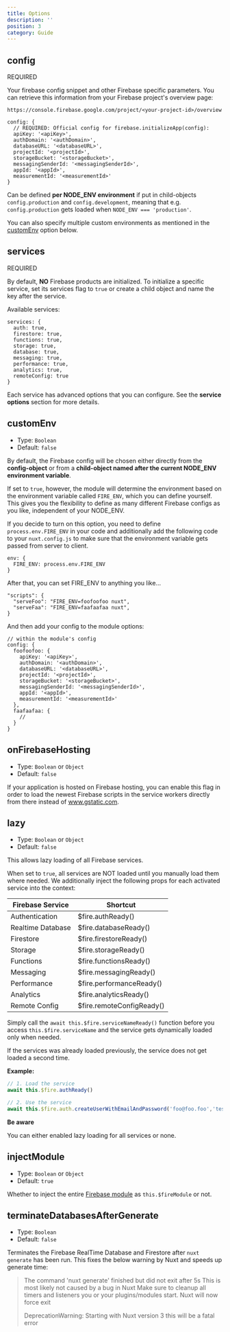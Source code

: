 ```yaml
---
title: Options
description: ''
position: 3
category: Guide
---
```


## config

<badge>REQUIRED</badge>

Your firebase config snippet and other Firebase specific parameters. You can retrieve this information from your Firebase project's overview page:

`https://console.firebase.google.com/project/<your-project-id>/overview`

```js[nuxt.config.js]
config: {
  // REQUIRED: Official config for firebase.initializeApp(config):
  apiKey: '<apiKey>',
  authDomain: '<authDomain>',
  databaseURL: '<databaseURL>',
  projectId: '<projectId>',
  storageBucket: '<storageBucket>',
  messagingSenderId: '<messagingSenderId>',
  appId: '<appId>',
  measurementId: '<measurementId>'
}
```

<alert type="info">

Can be defined **per NODE_ENV environment** if put in child-objects `config.production` and `config.development`, meaning that e.g. `config.production` gets loaded when `NODE_ENV === 'production'`.

You can also specify multiple custom environments as mentioned in the [customEnv](/guide/options#customenv) option below.

</alert>

## services

<badge>REQUIRED</badge>

By default, **NO** Firebase products are initialized. To initialize a specific service, set its services flag to `true` or create a child object and name the key after the service.

Available services:

```js[nuxt.config.js]
services: {
  auth: true,
  firestore: true,
  functions: true,
  storage: true,
  database: true,
  messaging: true,
  performance: true,
  analytics: true,
  remoteConfig: true
}
```

Each service has advanced options that you can configure. See the **service options** section for more details.

## customEnv

- Type: `Boolean`
- Default: `false`

By default, the Firebase config will be chosen either directly from the **config-object** or from a **child-object named after the current NODE_ENV environment variable**.

If set to `true`, however, the module will determine the environment based on the environment variable called `FIRE_ENV`, which you can define yourself. This gives you the flexibility to define as many different Firebase configs as you like, independent of your NODE_ENV.

<alert type="warning">

If you decide to turn on this option, you need to define `process.env.FIRE_ENV` in your code and additionally add the following code to your `nuxt.config.js` to make sure that the environment variable gets passed from server to client.

</alert>

```js[nuxt.config.js]
env: {
  FIRE_ENV: process.env.FIRE_ENV
}
```

After that, you can set FIRE_ENV to anything you like...

```js[package.json]
"scripts": {
  "serveFoo": "FIRE_ENV=foofoofoo nuxt",
  "serveFaa": "FIRE_ENV=faafaafaa nuxt",
}
```

And then add your config to the module options:

```js[nuxt.config.js]
// within the module's config
config: {
  foofoofoo: {
    apiKey: '<apiKey>',
    authDomain: '<authDomain>',
    databaseURL: '<databaseURL>',
    projectId: '<projectId>',
    storageBucket: '<storageBucket>',
    messagingSenderId: '<messagingSenderId>',
    appId: '<appId>',
    measurementId: '<measurementId>'
  },
  faafaafaa: {
    //
  }
}
```

## onFirebaseHosting

- Type: `Boolean` or `Object`
- Default: `false`

If your application is hosted on Firebase hosting, you can enable this flag in order to load the newest Firebase scripts in the service workers directly from there instead of www.gstatic.com.

## lazy

- Type: `Boolean` or `Object`
- Default: `false`

This allows lazy loading of all Firebase services.

When set to `true`, all services are NOT loaded until you manually load them where needed. We additionally inject the following props for each activated service into the context:

| Firebase Service  | Shortcut                  |
| ----------------- | ------------------------- |
| Authentication    | $fire.authReady()         |
| Realtime Database | $fire.databaseReady()     |
| Firestore         | $fire.firestoreReady()    |
| Storage           | $fire.storageReady()      |
| Functions         | $fire.functionsReady()    |
| Messaging         | $fire.messagingReady()    |
| Performance       | $fire.performanceReady()  |
| Analytics         | $fire.analyticsReady()    |
| Remote Config     | $fire.remoteConfigReady() |

Simply call the `await this.$fire.serviceNameReady()` function before you access `this.$fire.serviceName` and the service gets dynamically loaded only when needed.

If the services was already loaded previously, the service does not get loaded a second time.

**Example:**

```js
// 1. Load the service
await this.$fire.authReady()

// 2. Use the service
await this.$fire.auth.createUserWithEmailAndPassword('foo@foo.foo','test')
```

<alert>
<p><b>Be aware</b></p>
You can either enabled lazy loading for all services or none.
</alert>

## injectModule

- Type: `Boolean` or `Object`
- Default: `true`

Whether to inject the entire [Firebase module](/guide/usage#firemodule) as `this.$fireModule` or not.

## terminateDatabasesAfterGenerate

- Type: `Boolean`
- Default: `false`

Terminates the Firebase RealTime Database and Firestore after `nuxt generate` has been run. This fixes the below warning by Nuxt and speeds up generate time:

> The command 'nuxt generate' finished but did not exit after 5s
> This is most likely not caused by a bug in Nuxt
> Make sure to cleanup all timers and listeners you or your plugins/modules start.
> Nuxt will now force exit
>
> DeprecationWarning: Starting with Nuxt version 3 this will be a fatal error 